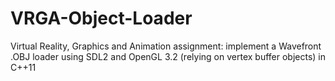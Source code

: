 VRGA-Object-Loader
==================

Virtual Reality, Graphics and Animation assignment: implement a Wavefront .OBJ loader using SDL2 and OpenGL 3.2 (relying on vertex buffer objects) in C++11
